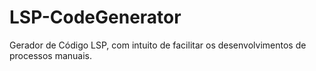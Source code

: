 # LSP-CodeGenerator

Gerador de Código LSP, com intuito de facilitar os desenvolvimentos de processos manuais.
